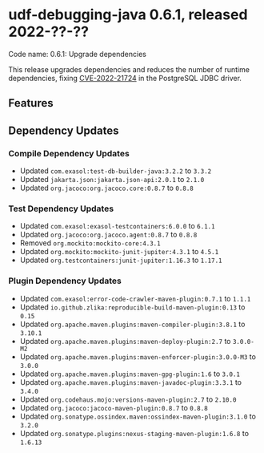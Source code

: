 # udf-debugging-java 0.6.1, released 2022-??-??

Code name: 0.6.1: Upgrade dependencies

This release upgrades dependencies and reduces the number of runtime dependencies, fixing [CVE-2022-21724](https://ossindex.sonatype.org/vulnerability/0f319d1b-e964-4471-bded-db3aeb3c3a29?component-type=maven&component-name=org.postgresql.postgresql&utm_source=ossindex-client&utm_medium=integration&utm_content=1.1.1) in the PostgreSQL JDBC driver.

## Features

## Dependency Updates

### Compile Dependency Updates

* Updated `com.exasol:test-db-builder-java:3.2.2` to `3.3.2`
* Updated `jakarta.json:jakarta.json-api:2.0.1` to `2.1.0`
* Updated `org.jacoco:org.jacoco.core:0.8.7` to `0.8.8`

### Test Dependency Updates

* Updated `com.exasol:exasol-testcontainers:6.0.0` to `6.1.1`
* Updated `org.jacoco:org.jacoco.agent:0.8.7` to `0.8.8`
* Removed `org.mockito:mockito-core:4.3.1`
* Updated `org.mockito:mockito-junit-jupiter:4.3.1` to `4.5.1`
* Updated `org.testcontainers:junit-jupiter:1.16.3` to `1.17.1`

### Plugin Dependency Updates

* Updated `com.exasol:error-code-crawler-maven-plugin:0.7.1` to `1.1.1`
* Updated `io.github.zlika:reproducible-build-maven-plugin:0.13` to `0.15`
* Updated `org.apache.maven.plugins:maven-compiler-plugin:3.8.1` to `3.10.1`
* Updated `org.apache.maven.plugins:maven-deploy-plugin:2.7` to `3.0.0-M2`
* Updated `org.apache.maven.plugins:maven-enforcer-plugin:3.0.0-M3` to `3.0.0`
* Updated `org.apache.maven.plugins:maven-gpg-plugin:1.6` to `3.0.1`
* Updated `org.apache.maven.plugins:maven-javadoc-plugin:3.3.1` to `3.4.0`
* Updated `org.codehaus.mojo:versions-maven-plugin:2.7` to `2.10.0`
* Updated `org.jacoco:jacoco-maven-plugin:0.8.7` to `0.8.8`
* Updated `org.sonatype.ossindex.maven:ossindex-maven-plugin:3.1.0` to `3.2.0`
* Updated `org.sonatype.plugins:nexus-staging-maven-plugin:1.6.8` to `1.6.13`
